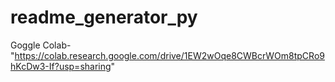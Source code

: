 # readme_generator_py
Goggle Colab- "https://colab.research.google.com/drive/1EW2wOqe8CWBcrWOm8tpCRo9hKcDw3-If?usp=sharing"
